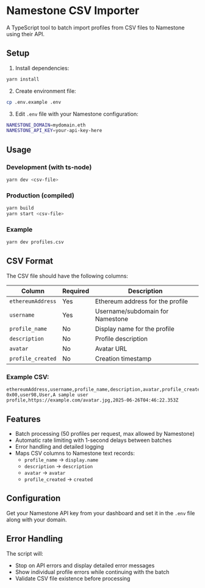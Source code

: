 # Namestone CSV Importer

A TypeScript tool to batch import profiles from CSV files to Namestone using their API.

## Setup

1. Install dependencies:
```bash
yarn install
```

2. Create environment file:
```bash
cp .env.example .env
```

3. Edit `.env` file with your Namestone configuration:
```bash
NAMESTONE_DOMAIN=mydomain.eth
NAMESTONE_API_KEY=your-api-key-here
```

## Usage

### Development (with ts-node)
```bash
yarn dev <csv-file>
```

### Production (compiled)
```bash
yarn build
yarn start <csv-file>
```

### Example
```bash
yarn dev profiles.csv
```

## CSV Format

The CSV file should have the following columns:

| Column | Required | Description |
|--------|----------|-------------|
| `ethereumAddress` | Yes | Ethereum address for the profile |
| `username` | Yes | Username/subdomain for Namestone |
| `profile_name` | No | Display name for the profile |
| `description` | No | Profile description |
| `avatar` | No | Avatar URL |
| `profile_created` | No | Creation timestamp |

### Example CSV:
```csv
ethereumAddress,username,profile_name,description,avatar,profile_created
0x00,user98,User,A sample user profile,https://example.com/avatar.jpg,2025-06-26T04:46:22.353Z
```

## Features

- Batch processing (50 profiles per request, max allowed by Namestone)
- Automatic rate limiting with 1-second delays between batches
- Error handling and detailed logging
- Maps CSV columns to Namestone text records:
  - `profile_name` → `display.name`
  - `description` → `description`
  - `avatar` → `avatar`
  - `profile_created` → `created`

## Configuration

Get your Namestone API key from your dashboard and set it in the `.env` file along with your domain.

## Error Handling

The script will:
- Stop on API errors and display detailed error messages
- Show individual profile errors while continuing with the batch
- Validate CSV file existence before processing